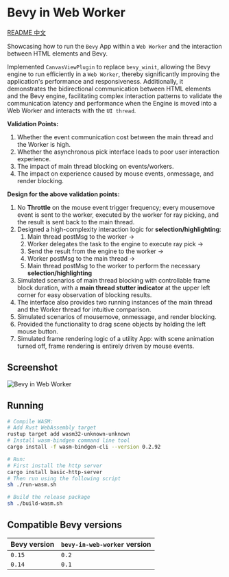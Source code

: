 # Bevy in Web Worker
[README 中文](./zh.md)

Showcasing how to run the `Bevy` App within a `Web Worker` and the interaction between HTML elements and Bevy.

Implemented `CanvasViewPlugin` to replace `bevy_winit`, allowing the Bevy engine to run efficiently in a `Web Worker`, thereby significantly improving the application's performance and responsiveness. Additionally, it demonstrates the bidirectional communication between HTML elements and the Bevy engine, facilitating complex interaction patterns to validate the communication latency and performance when the Engine is moved into a Web Worker and interacts with the `UI thread`.

**Validation Points:**

1. Whether the event communication cost between the main thread and the Worker is high.
2. Whether the asynchronous pick interface leads to poor user interaction experience.
3. The impact of main thread blocking on events/workers.
4. The impact on experience caused by mouse events, onmessage, and render blocking.

**Design for the above validation points:**

1. No **Throttle** on the mouse event trigger frequency; every mousemove event is sent to the worker, executed by the worker for ray picking, and the result is sent back to the main thread.
2. Designed a high-complexity interaction logic for **selection/highlighting**:
    1. Main thread postMsg to the worker -> 
    2. Worker delegates the task to the engine to execute ray pick -> 
    3. Send the result from the engine to the worker -> 
    4. Worker postMsg to the main thread -> 
    5. Main thread postMsg to the worker to perform the necessary **selection/highlighting**
3. Simulated scenarios of main thread blocking with controllable frame block duration, with a **main thread stutter indicator** at the upper left corner for easy observation of blocking results.
4. The interface also provides two running instances of the main thread and the Worker thread for intuitive comparison.
5. Simulated scenarios of mousemove, onmessage, and render blocking.
6. Provided the functionality to drag scene objects by holding the left mouse button.
7. Simulated frame rendering logic of a utility App: with scene animation turned off, frame rendering is entirely driven by mouse events.

## Screenshot
![Bevy in Web Worker](./screenshot.png) 

## Running
```sh
# Compile WASM:
# Add Rust WebAssembly target
rustup target add wasm32-unknown-unknown
# Install wasm-bindgen command line tool
cargo install -f wasm-bindgen-cli --version 0.2.92

# Run:
# First install the http server
cargo install basic-http-server
# Then run using the following script
sh ./run-wasm.sh

# Build the release package
sh ./build-wasm.sh
```


## Compatible Bevy versions

| Bevy version | `bevy-in-web-worker` version |
|:-------------|:--------------------------|
| `0.15`       | `0.2`                     |
| `0.14`       | `0.1`                     |
